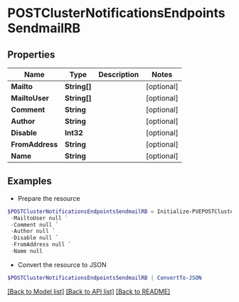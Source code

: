 # POSTClusterNotificationsEndpointsSendmailRB
## Properties

Name | Type | Description | Notes
------------ | ------------- | ------------- | -------------
**Mailto** | **String[]** |  | [optional] 
**MailtoUser** | **String[]** |  | [optional] 
**Comment** | **String** |  | [optional] 
**Author** | **String** |  | [optional] 
**Disable** | **Int32** |  | [optional] 
**FromAddress** | **String** |  | [optional] 
**Name** | **String** |  | [optional] 

## Examples

- Prepare the resource
```powershell
$POSTClusterNotificationsEndpointsSendmailRB = Initialize-PVEPOSTClusterNotificationsEndpointsSendmailRB  -Mailto null `
 -MailtoUser null `
 -Comment null `
 -Author null `
 -Disable null `
 -FromAddress null `
 -Name null
```

- Convert the resource to JSON
```powershell
$POSTClusterNotificationsEndpointsSendmailRB | ConvertTo-JSON
```

[[Back to Model list]](../README.md#documentation-for-models) [[Back to API list]](../README.md#documentation-for-api-endpoints) [[Back to README]](../README.md)

